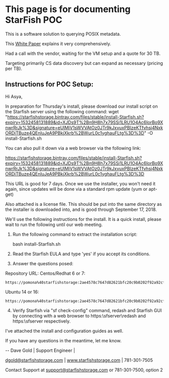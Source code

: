 # This page is for documenting StarFish POC

This is a software solution to querying POSIX metadata.

This [White Paper](https://github.com/Pomona-ITS/hpc/blob/master/design/data_management/Starfish%20Whitepaper.pdf) explains it very comprehensively.

Had a call with the vendor, waiting for the VM setup and a quote for 30 TB.

Targeting primarily CS data discovery but can expand as necessary (pricing per TB).

## Instructions for POC Setup:

Hi Asya,

In preparation for Thursday's install, please download our install
script on the Starfish server using the following command:
wget "https://starfishstorage.bintray.com/files/stable/install-Starfish.sh?expiry=1532458131889&id=XJDs9T%2Bn9H8h7x79SSi1LRU1O4Ac6IorBo9XnwrRrJk%3D&signature=eUIMiV1sWVVAtOz0JTr9kJxvuxPBIzeKTfvhsj4NxkORDiTBuze4QEnIuJeA9PBkjXkrb%2BWurL0c1yghauFLtg%3D%3D"
-O install-Starfish.sh

You can also pull it down via a web browser via the following link:

  https://starfishstorage.bintray.com/files/stable/install-Starfish.sh?expiry=1532458131889&id=XJDs9T%2Bn9H8h7x79SSi1LRU1O4Ac6IorBo9XnwrRrJk%3D&signature=eUIMiV1sWVVAtOz0JTr9kJxvuxPBIzeKTfvhsj4NxkORDiTBuze4QEnIuJeA9PBkjXkrb%2BWurL0c1yghauFLtg%3D%3D

This URL is good for 7 days. Once we use the installer, you won't need
it again, since updates will be done via a standard rpm update (yum or
apt-get)

Also attached is a license file. This should be put into the same
directory as the installer is downloaded into, and is good through
September 17, 2018.


We'll use the following instructions for the install. It is a quick
install, please wait to run the following until our web meeting.

1. Run the following command to extract the installation script:

    bash install-Starfish.sh

2. Read the Starfish EULA and type 'yes' if you accept its conditions.
3. Answer the questions posed:

  Repository URL:
  Centos/Redhat 6 or 7:

    https://pomona%40starfishstorage:2ae4578c7647d82621bfc20c9b0202f92a92cf57@starfishstorage.bintray.com/starfish_yum_v4

  Ubuntu 14 or 16:

    https://pomona%40starfishstorage:2ae4578c7647d82621bfc20c9b0202f92a92cf57@starfishstorage.bintray.com/starfish_apt_v4

4. Verify Starfish via "sf check-config" command, redash and Starfish
GUI by connecting with a web browser to https:\\sfserver\redash and
https:\\sfserver respectively.

I've attached the install and configuration guides as well.

If you have any questions in the meantime, let me know.


--
Dave Gold  |  Support Engineer  |

dgold@starfishstorage.com | www.starfishstorage.com | 781-301-7505

Contact Support at support@starfishstorage.com or 781-301-7500, option 2
